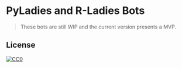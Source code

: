 # PyLadies and R-Ladies Bots

> These bots are still WIP and the current version presents a MVP.



## License

[![CC0](https://upload.wikimedia.org/wikipedia/commons/6/69/CC0_button.svg)](https://creativecommons.org/publicdomain/zero/1.0/)